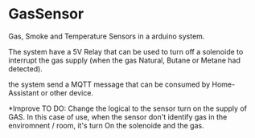 # GasSensor
Gas, Smoke and Temperature Sensors in a arduino system. 


The system have a 5V Relay that can be used to turn off a solenoide to interrupt the gas supply (when the gas Natural, Butane or Metane had detected).

the system send a MQTT message that can be consumed by Home-Assistant or other device.

*Improve TO DO: Change the logical to the sensor turn on the supply of GAS. In this case of use, when the sensor don't identify gas in the enviromnent / room, it's turn On the solenoide and the gas. 

